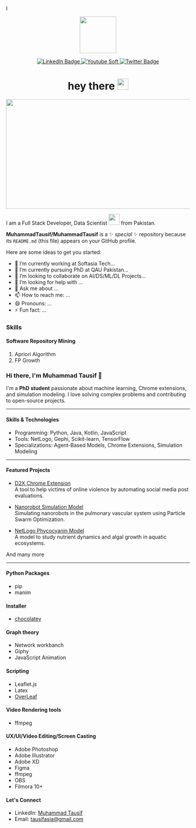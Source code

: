 I<div id="header" align="center">
  <img src="https://media.giphy.com/media/M9gbBd9nbDrOTu1Mqx/giphy.gif" width="100"/>


<div id="badges">
  <a href="your-linkedin-URL">
    <img src="https://img.shields.io/badge/LinkedIn-blue?style=for-the-badge&logo=linkedin&logoColor=white" alt="LinkedIn Badge" href="https://www.linkedin.com/in/muhammed-tausif/"/>
  </a>
  <a href="your-youtube-URL">
    <img src="https://img.shields.io/badge/YouTube-red?style=for-the-badge&logo=youtube&logoColor=white" alt="Youtube Soft" href="https://www.youtube.com/SoftAsiaTech"/>
  </a>
  <a href="your-twitter-URL">
    <img src="https://img.shields.io/badge/Twitter-blue?style=for-the-badge&logo=twitter&logoColor=white" alt="Twitter Badge"/>
  </a>
</div>
<img src="https://komarev.com/ghpvc/?username=your-github-username&style=flat-square&color=blue" alt=""/>

<h1>
  hey there
  <img src="https://media.giphy.com/media/hvRJCLFzcasrR4ia7z/giphy.gif" width="30px"/>
</h1>

</div>

<div align="center">
  <img src="https://media.giphy.com/media/dWesBcTLavkZuG35MI/giphy.gif" width="600" height="300"/>
</div>







I am a Full Stack Developer, Data Scientist <img src="https://media.giphy.com/media/WUlplcMpOCEmTGBtBW/giphy.gif" width="30"> from Pakistan.

<!-- This start of comment -->
**MuhammadTausif/MuhammadTausif** is a ✨ _special_ ✨ repository because its `README.md` (this file) appears on your GitHub profile.

Here are some ideas to get you started:

- 🔭 I’m currently working at Softasia Tech...
- 🌱 I’m currently pursuing PhD at QAU Pakistan...
- 👯 I’m looking to collaborate on AI/DS/ML/DL  Projects...
- 🤔 I’m looking for help with ...
- 💬 Ask me about ...
- 📫 How to reach me: ...
- 😄 Pronouns: ...
- ⚡ Fun fact: ...

### Skills
#### Software Repository Mining
1. Apriori Algorithm
2. FP Growth
<!-- This end of comment 

#### Advanced Computer Vision 

1. Fourier Transformation 
2. Fast Fourier Transformation 
3. DFT
https://www.sitepoint.com/github-profile-readme/
-->

### Hi there, I'm Muhammad Tausif 👋

I'm a **PhD student** passionate about machine learning, Chrome extensions, and simulation modeling. I love solving complex problems and contributing to open-source projects.

---

#### Skills & Technologies
- Programming: Python, Java, Kotlin, JavaScript
- Tools: NetLogo, Gephi, Scikit-learn, TensorFlow
- Specializations: Agent-Based Models, Chrome Extensions, Simulation Modeling

---

#### Featured Projects
- [D2X Chrome Extension](https://github.com/muhammadTausif/D2X-Chrome-Extension)  
  A tool to help victims of online violence by automating social media post evaluations.

- [Nanorobot Simulation Model](https://github.com/muhammadTausif/nanorobot-simulation)  
  Simulating nanorobots in the pulmonary vascular system using Particle Swarm Optimization.

- [NetLogo Phycocyanin Model](https://github.com/muhammadTausif/phycocyanin-model)  
  A model to study nutrient dynamics and algal growth in aquatic ecosystems.

And many more

---

#### Python Packages

- pip
- manim

#### Installer
- [chocolatey](https://chocolatey.org/install)


#### Graph theory

- Network workbanch
- Giphy
- JavaScript Animation

#### Scripting
- Leaflet.js
- Latex
- [OverLeaf](https://www.overleaf.com/)

#### Video Rendering tools
- ffmpeg

#### UX/UI/Video Editing/Screen Casting
- Adobe Photoshop
- Adobe Illustrator
- Adobe XD
- Figma
- ffmpeg
- OBS
- Filmora 10+
#### Let's Connect
- LinkedIn: [Muhammad Tausif](https://www.linkedin.com/in/muhammedtausif)
- Email: tausifasia@gmail.com
